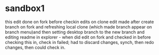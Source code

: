 # sandbox1
this edit done on fork before checkin edits on clone
edit made after create branch on fork and refreshing local clone (which made branch appear on branch menu)and then setting desktop branch to the new branch and editing readme in explorer - when did edit on fork and checked in before checking this in, check in failed; had to discard changes, synch, then redo changes, then could check in.